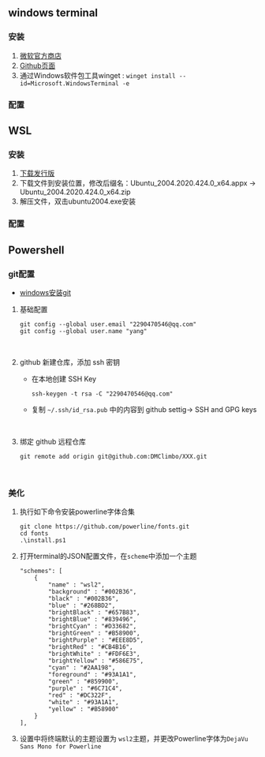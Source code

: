 ## windows terminal

### 安装

1. [微软官方商店](https://link.zhihu.com/?target=https%3A//www.microsoft.com/en-us/p/windows-terminal/9n0dx20hk701%3Frtc%3D1%26activetab%3Dpivot%3Aoverviewtab)
2. [Github页面](https://link.zhihu.com/?target=https%3A//www.microsoft.com/en-us/p/windows-terminal/9n0dx20hk701%3Frtc%3D1%26activetab%3Dpivot%3Aoverviewtab)
3. 通过Windows软件包工具winget : `winget install --id=Microsoft.WindowsTerminal -e`



### 配置









## WSL

### 安装

1. [下载发行版](https://docs.microsoft.com/zh-cn/windows/wsl/install-manual#downloading-distributions)
2. 下载文件到安装位置，修改后缀名：Ubuntu_2004.2020.424.0_x64.appx -> Ubuntu_2004.2020.424.0_x64.zip
3. 解压文件，双击ubuntu2004.exe安装



### 配置







## Powershell

### git配置

- [windows安装git](https://git-scm.com/download/win)

  

1. 基础配置

   ```
   git config --global user.email "2290470546@qq.com"
   git config --global user.name "yang"
   ```

   ​		

2. github 新建仓库，添加 ssh 密钥

   - 在本地创建 SSH Key 

     ```
     ssh-keygen -t rsa -C "2290470546@qq.com"
     ```

   - 复制 `~/.ssh/id_rsa.pub` 中的内容到 github settig-> SSH and GPG keys

     ​	

3. 绑定 github 远程仓库

   ```
   git remote add origin git@github.com:DMClimbo/XXX.git
   ```

   ​		

### 美化

1. 执行如下命令安装powerline字体合集

   ```
   git clone https://github.com/powerline/fonts.git
   cd fonts
   .\install.ps1
   ```

2. 打开terminal的JSON配置文件，在`scheme`中添加一个主题

   ```
   "schemes": [
       {
           "name" : "wsl2",
           "background" : "#002B36",
           "black" : "#002B36",
           "blue" : "#268BD2",
           "brightBlack" : "#657B83",
           "brightBlue" : "#839496",
           "brightCyan" : "#D33682",
           "brightGreen" : "#B58900",
           "brightPurple" : "#EEE8D5",
           "brightRed" : "#CB4B16",
           "brightWhite" : "#FDF6E3",
           "brightYellow" : "#586E75",
           "cyan" : "#2AA198",
           "foreground" : "#93A1A1",
           "green" : "#859900",
           "purple" : "#6C71C4",
           "red" : "#DC322F",
           "white" : "#93A1A1",
           "yellow" : "#B58900"
       }
   ],
   ```

3. 设置中将终端默认的主题设置为 `wsl2`主题，并更改Powerline字体为`DejaVu Sans Mono for Powerline`

